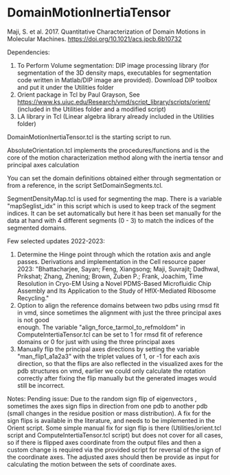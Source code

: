 # DomainMotionInertiaTensor
Maji, S. et al. 2017. Quantitative Characterization of Domain Motions in Molecular Machines. 
https://doi.org/10.1021/acs.jpcb.6b10732


Dependencies:
1. To Perform Volume segmentation: DIP image processing library (for segmentation of the 3D density maps, executables for segmentation code written in Matlab/DIP image are provided). Download DIP toolbox and put it under the Utilities folder
2. Orient package in Tcl by Paul Grayson, See https://www.ks.uiuc.edu/Research/vmd/script_library/scripts/orient/ (included in the Utilities folder and a modified script)
4. LA library in Tcl (Linear algebra library already included in the Utilities folder) 

DomainMotionInertiaTensor.tcl is the starting script to run.

AbsoluteOrientation.tcl implements the procedures/functions and is the core of the motion characterization method along with the inertia tensor and principal axes calculation

You can set the domain definitions obtained either through segmentation or from a reference, in the script SetDomainSegments.tcl.

SegmentDensityMap.tcl is used for segmenting the map. There is a variable "mapSeglist_idx" in this script which is used to keep track of the segment indices. It can be set automatically but here it has been set manually for the data at hand with 4 different segments (0 - 3) to match the indices of the segmented domains. 

Few selected updates 2022-2023:
1. Determine the Hinge point through which the rotation axis and angle passes.
   Derivations and implementation in the Cell resource paper 2023:
   "Bhattacharjee, Sayan; Feng, Xiangsong; Maji, Suvrajit; Dadhwal, Prikshat; Zhang, Zhening; Brown, Zuben P.; Frank, Joachim, Time Resolution in Cryo-EM Using a
   Novel PDMS-Based Microfluidic Chip Assembly and Its Application to the Study of HflX-Mediated Ribosome Recycling."
3. Option to align the reference domains between two pdbs using rmsd fit in vmd, since sometimes the alignment with just the three principal axes is not good    
   enough. The variable "align_force_tarmol_to_refmoldom" in ComputeIntertiaTensor.tcl can be set to 1 for rmsd fit of reference domains or 0 for just with using 
   the three principal axes 
4. Manually flip the principal axes directions by setting the variable "man_flip1_a1a2a3" with the triplet values of 1, or -1 for each axis direction, so that the     flips are also reflected in the visualized axes for the pdb structures on vmd, earlier we could only calculate the rotation correctly after fixing the flip
   manually but the generated images would still be incorrect.  
  

Notes: 
Pending issue:  Due to the random sign flip of eigenvectors , sometimes the axes sign flips in direction from one pdb to another pdb (small changes in the residue position or mass distribution). A fix for the sign flips is available in the literature, and needs to be implemented in the Orient script.
Some simple manual fix for sign flip is there (Utilities/orient.tcl script and ComputeIntertiaTensor.tcl script) but does not cover for all cases, so if there is flipped axes coordinate from the output files and then a custom change is required via the provided script for reversal of the sign of the coordinate axes. The adjusted axes should then be provide as input for calculating the motion between the sets of coordinate axes.
